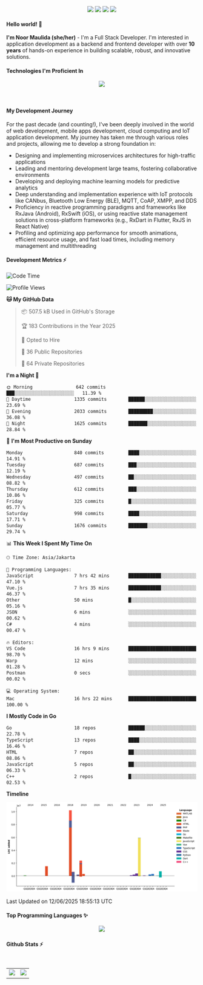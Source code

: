 <p align="center">
  <img src="https://dev.discordprofiles.me/badge/status/814439552055771206?simple=true">
  <img src="https://dev.discordprofiles.me/badge/playing/814439552055771206">
  <img src="https://dev.discordprofiles.me/badge/vscode/814439552055771206">
  <img src="https://dev.discordprofiles.me/badge/spotify/814439552055771206">
</p>

#### Hello world! 👋
**I'm Noor Maulida (she/her)** - I'm a Full Stack Developer. I'm interested in application development as a backend and frontend developer with over **10 years** of hands-on experience in building scalable, robust, and innovative solutions.

#### Technologies I'm Proficient In
<p align="center">
  <img src="https://skillicons.dev/icons?i=go,laravel,nodejs,vue,react,flutter,python,mongodb,docker,aws,gcp" />
</p>
<br>

#### My Development Journey
For the past decade (and counting!), I've been deeply involved in the world of web development, mobile apps development, cloud computing and IoT application development. My journey has taken me through various roles and projects, allowing me to develop a strong foundation in:

* Designing and implementing microservices architectures for high-traffic applications
* Leading and mentoring development large teams, fostering collaborative environments
* Developing and deploying machine learning models for predictive analytics
* Deep understanding and implementation experience with IoT protocols like CANbus, Bluetooth Low Energy (BLE), MQTT, CoAP, XMPP, and DDS
* Proficiency in reactive programming paradigms and frameworks like RxJava (Android), RxSwift (iOS), or using reactive state management solutions in cross-platform frameworks (e.g., RxDart in Flutter, RxJS in React Native)
* Profiling and optimizing app performance for smooth animations, efficient resource usage, and fast load times, including memory management and multithreading

#### Development Metrics ⚡
<!--START_SECTION:waka-->
![Code Time](http://img.shields.io/badge/Code%20Time-1%2C079%20hrs%2027%20mins-blue)

![Profile Views](http://img.shields.io/badge/Profile%20Views-0-blue)

**🐱 My GitHub Data** 

> 📦 507.5 kB Used in GitHub's Storage 
 > 
> 🏆 183 Contributions in the Year 2025
 > 
> 💼 Opted to Hire
 > 
> 📜 36 Public Repositories 
 > 
> 🔑 64 Private Repositories 
 > 
**I'm a Night 🦉** 

```text
🌞 Morning                642 commits         ███░░░░░░░░░░░░░░░░░░░░░░   11.39 % 
🌆 Daytime                1335 commits        ██████░░░░░░░░░░░░░░░░░░░   23.69 % 
🌃 Evening                2033 commits        █████████░░░░░░░░░░░░░░░░   36.08 % 
🌙 Night                  1625 commits        ███████░░░░░░░░░░░░░░░░░░   28.84 % 
```
📅 **I'm Most Productive on Sunday** 

```text
Monday                   840 commits         ████░░░░░░░░░░░░░░░░░░░░░   14.91 % 
Tuesday                  687 commits         ███░░░░░░░░░░░░░░░░░░░░░░   12.19 % 
Wednesday                497 commits         ██░░░░░░░░░░░░░░░░░░░░░░░   08.82 % 
Thursday                 612 commits         ███░░░░░░░░░░░░░░░░░░░░░░   10.86 % 
Friday                   325 commits         █░░░░░░░░░░░░░░░░░░░░░░░░   05.77 % 
Saturday                 998 commits         ████░░░░░░░░░░░░░░░░░░░░░   17.71 % 
Sunday                   1676 commits        ███████░░░░░░░░░░░░░░░░░░   29.74 % 
```


📊 **This Week I Spent My Time On** 

```text
🕑︎ Time Zone: Asia/Jakarta

💬 Programming Languages: 
JavaScript               7 hrs 42 mins       ████████████░░░░░░░░░░░░░   47.10 % 
Vue.js                   7 hrs 35 mins       ████████████░░░░░░░░░░░░░   46.37 % 
Other                    50 mins             █░░░░░░░░░░░░░░░░░░░░░░░░   05.16 % 
JSON                     6 mins              ░░░░░░░░░░░░░░░░░░░░░░░░░   00.62 % 
C#                       4 mins              ░░░░░░░░░░░░░░░░░░░░░░░░░   00.47 % 

🔥 Editors: 
VS Code                  16 hrs 9 mins       █████████████████████████   98.70 % 
Warp                     12 mins             ░░░░░░░░░░░░░░░░░░░░░░░░░   01.28 % 
Postman                  0 secs              ░░░░░░░░░░░░░░░░░░░░░░░░░   00.02 % 

💻 Operating System: 
Mac                      16 hrs 22 mins      █████████████████████████   100.00 % 
```

**I Mostly Code in Go** 

```text
Go                       18 repos            ██████░░░░░░░░░░░░░░░░░░░   22.78 % 
TypeScript               13 repos            ████░░░░░░░░░░░░░░░░░░░░░   16.46 % 
HTML                     7 repos             ██░░░░░░░░░░░░░░░░░░░░░░░   08.86 % 
JavaScript               5 repos             ██░░░░░░░░░░░░░░░░░░░░░░░   06.33 % 
C++                      2 repos             █░░░░░░░░░░░░░░░░░░░░░░░░   02.53 % 
```



**Timeline**

![Lines of Code chart](https://raw.githubusercontent.com/noormaulida/noormaulida/main/assets/bar_graph.png)


 Last Updated on 12/06/2025 18:55:13 UTC
<!--END_SECTION:waka-->

#### Top Programming Languages ✨
<p align="center">
  <img src="https://api.githubtrends.io/user/svg/noormaulida/langs?time_range=one_year&include_private=true&compact=true&theme=dark" />
</p>

#### Github Stats ⚡
<p align="center">
  <table>
    <tr>
      <td>
        <img src="https://github-readme-streak-stats.herokuapp.com?user=noormaulida&theme=react&hide_border=true&mode=weekly" height="180" />
      </td>
      <td>
        <img src="https://github-readme-stats.vercel.app/api?username=noormaulida&theme=react&count_private=true&hide_border=true&line_height=20" height="180"/>
      </td>
    </tr>
</p>
<br>

